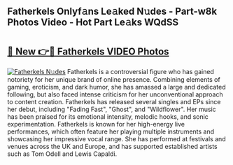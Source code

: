 ## Fatherkels Onlyf𝚊ns Le𝚊ked N𝚞des - Part-w8k Photos Video - Hot Part Le𝚊ks WQdSS

# <h2><a href="http://ac31059.deff.icu/?id=Fatherkels">🔗 New 👉🔴 Fatherkels VIDEO Photos</a></h2>

[![Fatherkels N𝚞des](https://i.imgur.com/rIISA9y.gif)](http://ac31059.deff.icu/?id=Fatherkels)
Fatherkels is a controversial figure who has gained notoriety for her unique brand of online presence. Combining elements of gaming, eroticism, and dark humor, she has amassed a large and dedicated following, but also faced intense criticism for her unconventional approach to content creation. Fatherkels has released several singles and EPs since her debut, including "Fading Fast", "Ghost", and "Wildflower". Her music has been praised for its emotional intensity, melodic hooks, and sonic experimentation. Fatherkels is known for her high-energy live performances, which often feature her playing multiple instruments and showcasing her impressive vocal range. She has performed at festivals and venues across the UK and Europe, and has supported established artists such as Tom Odell and Lewis Capaldi.
